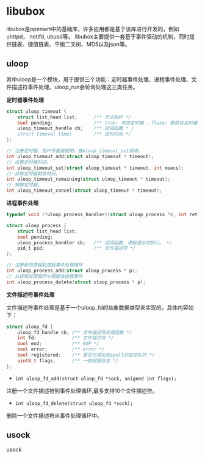 # libubox

libubox是openwrt中的基础库，许多应用都是基于该库进行开发的，例如uhttpd， netifd, ubusd等。
libubox主要提供一套基于事件驱动的机制，同时提供链表、键值链表、平衡二叉树、MD5以及json等。

## uloop

其中uloop是一个模块，用于提供三个功能：定时器事件处理、进程事件处理、文件描述符事件处理。uloop_run会轮询处理这三类任务。

**定时器事件处理**

```c
struct uloop_timeout {
    struct list_head list;      /** 节点指针 */
    bool pending;               /** true: 有效定时器 ，flase: 删除该定时器 */
    uloop_timeout_handle cb;    /** 回调函数 * /
    struct timeval time;        /** 定时时间 */
};

// 注册定时器。用户不直接使用，被uloop_timeout_set调用。
int uloop_tiemout_add(struct uloop_timeout * timeout);
// 设置定时器时间。
int uloop_timeout_set(struct uloop_timeout * timeout, int msecs);
// 获取定时器剩余时间。
int uloop_timeout_remaining(struct uloop_timeout * timeout);
// 销毁定时器。
int uloop_timeout_cancel(struct uloop_timeout * timeout);
```

**进程事件处理**

```c
typedef void (*uloop_process_handler)(struct uloop_process *c, int ret);

struct uloop_process {
    struct list_head list;
    bool pending;               
    uloop_process_handler cb;   /** 回调函数，进程退出时执行。 */
    pid_t pid;                  /** 文件描述符 */
};

// 注册新的进程到进程事件处理循环
int uloop_process_add(struct uloop_process * p);
// 从进程处理循环中销毁该进程事件
int uloop_process_delete(struct uloop_process * p);
```

**文件描述符事件处理**

文件描述符事件处理是基于一个uloop_fd的抽象数据类型来实现的，具体内容如下：

```c
struct uloop_fd {
    uloop_fd_handle cb; /** 文件描述符处理函数 */
    int fd;             /** 文件描述符 */
    bool eod;           /** EOF */
    bool error;         /** error */
    bool registered;    /** 是否已添加到epoll的监控队列 */
    uint8_t flags;      /** 一些权限标志 */
};
```

* `int uloop_fd_add(struct uloop_fd *sock, unigned int flags);`

注册一个文件描述符到事件处理循环,最多支持10个文件描述符。

* `int uloop_fd_delete(struct uloop_fd *sock);`

删除一个文件描述符从事件处理循环中。


## usock

usock

